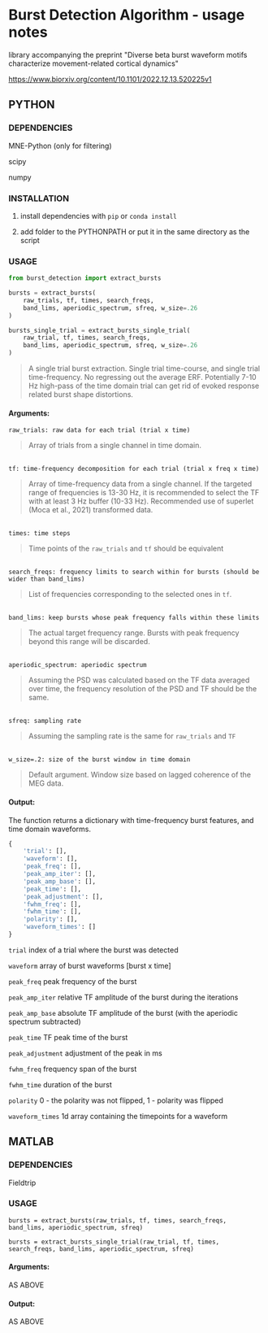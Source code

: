 # Burst Detection Algorithm - usage notes

library accompanying the preprint "Diverse beta burst waveform motifs characterize movement-related cortical dynamics" 

<https://www.biorxiv.org/content/10.1101/2022.12.13.520225v1>

## PYTHON

### DEPENDENCIES

MNE-Python (only for filtering)

scipy

numpy

### INSTALLATION

1. install dependencies with `pip` or `conda install`

2. add folder to the PYTHONPATH or put it in the same directory as the script


### USAGE

```python
from burst_detection import extract_bursts
```




```python
bursts = extract_bursts(
    raw_trials, tf, times, search_freqs, 
    band_lims, aperiodic_spectrum, sfreq, w_size=.26
)
```




```python
bursts_single_trial = extract_bursts_single_trial(
    raw_trial, tf, times, search_freqs, 
    band_lims, aperiodic_spectrum, sfreq, w_size=.26
)
```

>A single trial burst extraction. Single trial time-course, and single trial 
time-frequency. No regressing out the average ERF. Potentially 7-10 Hz high-pass 
of the time domain trial can get rid of evoked response related burst shape distortions.



#### Arguments:

`raw_trials: raw data for each trial (trial x time)`

>Array of trials from a single channel in time domain.


\
`tf: time-frequency decomposition for each trial (trial x freq x time)`

>Array of time-frequency data from a single channel. If the targeted range 
of frequencies is 13-30 Hz, it is recommended to select the TF with at least 3 
Hz buffer (10-33 Hz). Recommended use of superlet (Moca et al., 2021) 
transformed data.

\
`times: time steps`

>Time points of the `raw_trials` and `tf` should be equivalent


\
`search_freqs: frequency limits to search within for bursts (should be wider than band_lims)`

>List of frequencies corresponding to the selected ones in `tf`.


\
`band_lims: keep bursts whose peak frequency falls within these limits`

>The actual target frequency range. Bursts with peak frequency beyond this range
will be discarded.


\
`aperiodic_spectrum: aperiodic spectrum`

>Assuming the PSD was calculated based on the TF data averaged over time, the
frequency resolution of the PSD and TF should be the same. 


\
`sfreq: sampling rate`

>Assuming the sampling rate is the same for `raw_trials` and `TF`


\
`w_size=.2: size of the burst window in time domain`

>Default argument. Window size based on lagged coherence of the MEG data.



#### Output:

The function returns a dictionary with time-frequency burst features, and time 
domain waveforms. 

```python
{
    'trial': [],
    'waveform': [],
    'peak_freq': [],
    'peak_amp_iter': [],
    'peak_amp_base': [],
    'peak_time': [],
    'peak_adjustment': [],
    'fwhm_freq': [],
    'fwhm_time': [],
    'polarity': [],
    'waveform_times': []
}
```


`trial` index of a trial where the burst was detected

`waveform` array of burst waveforms [burst x time]

`peak_freq` peak frequency of the burst

`peak_amp_iter` relative TF amplitude of the burst during the iterations

`peak_amp_base` absolute TF amplitude of the burst (with the aperiodic
 spectrum subtracted)

`peak_time` TF peak time of the burst

`peak_adjustment` adjustment of the peak in ms

`fwhm_freq` frequency span of the burst

`fwhm_time` duration of the burst

`polarity` 0 - the polarity was not flipped, 1 - polarity was flipped

`waveform_times` 1d array containing the timepoints for a waveform


## MATLAB

### DEPENDENCIES

Fieldtrip


### USAGE
```
bursts = extract_bursts(raw_trials, tf, times, search_freqs, band_lims, aperiodic_spectrum, sfreq)
```

```
bursts = extract_bursts_single_trial(raw_trial, tf, times, search_freqs, band_lims, aperiodic_spectrum, sfreq)
```

#### Arguments:

AS ABOVE

#### Output:

AS ABOVE

